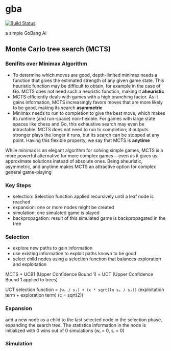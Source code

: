 # gba

[![Build Status](https://travis-ci.com/sabertazimi/gba.svg?token=q3rvCWEJVuEsNxEomDdy&branch=master)](https://travis-ci.com/sabertazimi/gba)

a simple GoBang Ai

## Monte Carlo tree search (MCTS)

### Benifits over Minimax Algorithm

- To determine which moves are good, depth-limited minimax needs a function that gives the estimated strength of any given game state. This heuristic function may be difficult to obtain, for example in the case of Go. MCTS does not need such a heuristic function, making it **aheuristic**
- MCTS efficiently deals with games with a high branching factor. As it gains information, MCTS increasingly favors moves that are more likely to be good, making its search **asymmetric**
- Minimax needs to run to completion to give the best move, which makes its runtime (and run-space) non-flexible. For games with large state spaces like chess and Go, this exhaustive search may even be intractable. MCTS does not need to run to completion; it outputs stronger plays the longer it runs, but its search can be stopped at any point. Having this flexible property, we say that MCTS is **anytime**

While minimax is an elegant algorithm for solving simple games, MCTS is a more powerful alternative for more complex games — even as it gives us approximate solutions instead of absolute ones. Being aheuristic, asymmetric, and anytime makes MCTS an attractive option for complex general game-playing

### Key Steps

- selection: Selection function applied recursively until a leaf node is reached
- expansion: one or more nodes might be created
- simulation: one simulated game is played
- backpropagation: result of this simulated game is backpropagated in the tree

### Selection

- explore new paths to gain information
- use existing information to exploit paths known to be good
- select child nodes using a selection function that balances exploration and exploitation

MCTS + UCB1 (Upper Confidence Bound 1) = UCT (Upper Confidence Bound 1 applied to trees)

UCT selection function = `(wᵢ / sᵢ) + (c * sqrt(ln sₚ / sᵢ))` (exploitation term + exploration term) (c = sqrt(2))

### Expansion

add a new node as a child to the last selected node in the selection phase, expanding the search tree. The statistics information in the node is initialized with 0 wins out of 0 simulations (wᵢ = 0, sᵢ = 0)

### Simulation
